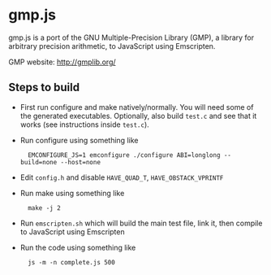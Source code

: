 gmp.js
======

gmp.js is a port of the GNU Multiple-Precision Library (GMP), a library
for arbitrary precision arithmetic, to JavaScript using Emscripten.

GMP website: http://gmplib.org/


Steps to build
--------------

* First run configure and make natively/normally. You will need some
  of the generated executables. Optionally, also build ``test.c`` and see
  that it works (see instructions inside ``test.c``).

* Run configure using something like

        EMCONFIGURE_JS=1 emconfigure ./configure ABI=longlong --build=none --host=none

* Edit ``config.h`` and disable ``HAVE_QUAD_T``, ``HAVE_OBSTACK_VPRINTF``

* Run make using something like

        make -j 2

* Run ``emscripten.sh`` which will build the main test file, link it, then
  compile to JavaScript using Emscripten

* Run the code using something like

        js -m -n complete.js 500

